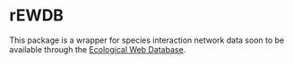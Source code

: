 # rEWDB
This package is a wrapper for species interaction network data soon to be available through the [Ecological Web Database](http://bipy.alwaysdata.net/data).
